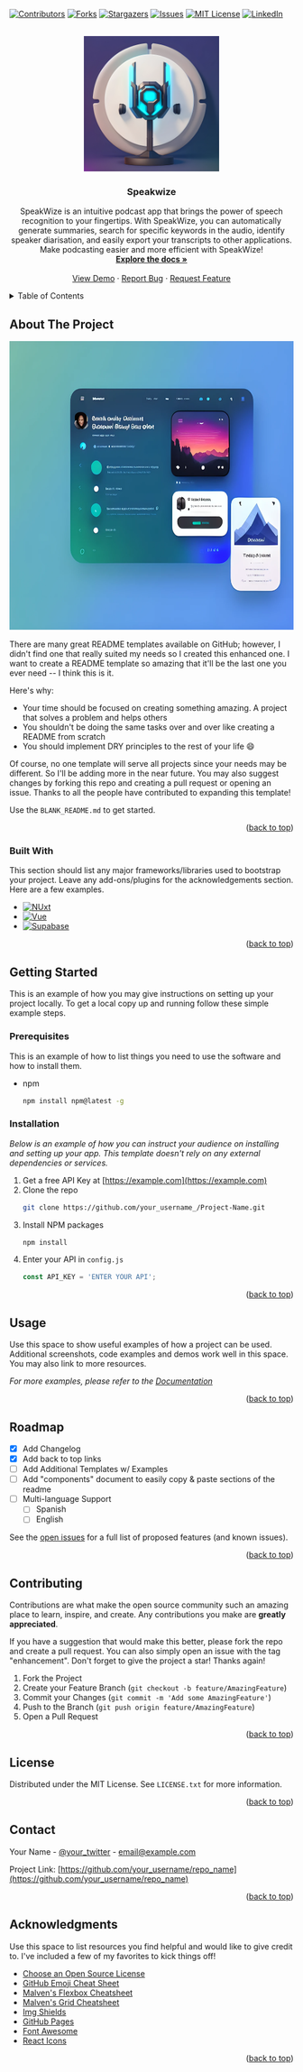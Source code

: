<!-- PROJECT SHIELDS -->
<!--
*** I'm using markdown "reference style" links for readability.
*** Reference links are enclosed in brackets [ ] instead of parentheses ( ).
*** See the bottom of this document for the declaration of the reference variables
*** for contributors-url, forks-url, etc. This is an optional, concise syntax you may use.
*** https://www.markdownguide.org/basic-syntax/#reference-style-links
-->
[![Contributors][contributors-shield]][contributors-url]
[![Forks][forks-shield]][forks-url]
[![Stargazers][stars-shield]][stars-url]
[![Issues][issues-shield]][issues-url]
[![MIT License][license-shield]][license-url]
[![LinkedIn][linkedin-shield]][linkedin-url]

<!-- PROJECT LOGO -->
<br />
<div align="center">
  <a href="https://github.com/wundercomm/Speakwize">
    <img src="branding/logo.webp" alt="Logo" width="240" height="240">
  </a>

  <h3 align="center">Speakwize</h3>

  <p align="center">
    SpeakWize is an intuitive podcast app that brings the power of speech recognition to your fingertips. With SpeakWize, you can automatically generate summaries, search for specific keywords in the audio, identify speaker diarisation, and easily export your transcripts to other applications. Make podcasting easier and more efficient with SpeakWize!
    <br />
    <a href="https://github.com/wundercomm/Speakwize"><strong>Explore the docs »</strong></a>
    <br />
    <br />
    <a href="https://github.com/wundercomm/Speakwize">View Demo</a>
    ·
    <a href="https://github.com/wundercomm/Speakwize/issues">Report Bug</a>
    ·
    <a href="https://github.com/wundercomm/Speakwize/issues">Request Feature</a>
  </p>
</div>

<!-- TABLE OF CONTENTS -->
<details>
  <summary>Table of Contents</summary>
  <ol>
    <li>
      <a href="#about-the-project">About The Project</a>
      <ul>
        <li><a href="#built-with">Built With</a></li>
      </ul>
    </li>
    <li>
      <a href="#getting-started">Getting Started</a>
      <ul>
        <li><a href="#prerequisites">Prerequisites</a></li>
        <li><a href="#installation">Installation</a></li>
      </ul>
    </li>
    <li><a href="#usage">Usage</a></li>
    <li><a href="#roadmap">Roadmap</a></li>
    <li><a href="#contributing">Contributing</a></li>
    <li><a href="#license">License</a></li>
    <li><a href="#contact">Contact</a></li>
    <li><a href="#acknowledgments">Acknowledgments</a></li>
  </ol>
</details>

<!-- ABOUT THE PROJECT -->
## About The Project

<a href="https://github.com/wundercomm/Speakwize">
    <img src="branding/demo/jiTx2iBu68pnWBvQF7ph6knpTRHtn3li.webp" alt="Speakwize demo Screenshot" height="512">
</a>

There are many great README templates available on GitHub; however, I didn't find one that really suited my needs so I created this enhanced one. I want to create a README template so amazing that it'll be the last one you ever need -- I think this is it.

Here's why:
* Your time should be focused on creating something amazing. A project that solves a problem and helps others
* You shouldn't be doing the same tasks over and over like creating a README from scratch
* You should implement DRY principles to the rest of your life :smile:

Of course, no one template will serve all projects since your needs may be different. So I'll be adding more in the near future. You may also suggest changes by forking this repo and creating a pull request or opening an issue. Thanks to all the people have contributed to expanding this template!

Use the `BLANK_README.md` to get started.

<p align="right">(<a href="#readme-top">back to top</a>)</p>



### Built With

This section should list any major frameworks/libraries used to bootstrap your project. Leave any add-ons/plugins for the acknowledgements section. Here are a few examples.

* [![NUxt][Nuxt.js]][Nuxt-url]
* [![Vue][Vue.js]][Vue-url]
* [![Supabase][Supabase]][Supabase-url]

<p align="right">(<a href="#readme-top">back to top</a>)</p>



<!-- GETTING STARTED -->
## Getting Started

This is an example of how you may give instructions on setting up your project locally.
To get a local copy up and running follow these simple example steps.

### Prerequisites

This is an example of how to list things you need to use the software and how to install them.
* npm
  ```sh
  npm install npm@latest -g
  ```

### Installation

_Below is an example of how you can instruct your audience on installing and setting up your app. This template doesn't rely on any external dependencies or services._

1. Get a free API Key at [https://example.com](https://example.com)
2. Clone the repo
   ```sh
   git clone https://github.com/your_username_/Project-Name.git
   ```
3. Install NPM packages
   ```sh
   npm install
   ```
4. Enter your API in `config.js`
   ```js
   const API_KEY = 'ENTER YOUR API';
   ```

<p align="right">(<a href="#readme-top">back to top</a>)</p>



<!-- USAGE EXAMPLES -->
## Usage

Use this space to show useful examples of how a project can be used. Additional screenshots, code examples and demos work well in this space. You may also link to more resources.

_For more examples, please refer to the [Documentation](https://example.com)_

<p align="right">(<a href="#readme-top">back to top</a>)</p>



<!-- ROADMAP -->
## Roadmap

- [x] Add Changelog
- [x] Add back to top links
- [ ] Add Additional Templates w/ Examples
- [ ] Add "components" document to easily copy & paste sections of the readme
- [ ] Multi-language Support
    - [ ] Spanish
    - [ ] English

See the [open issues](https://github.com/wundercomm/Speakwize/issues) for a full list of proposed features (and known issues).

<p align="right">(<a href="#readme-top">back to top</a>)</p>



<!-- CONTRIBUTING -->
## Contributing

Contributions are what make the open source community such an amazing place to learn, inspire, and create. Any contributions you make are **greatly appreciated**.

If you have a suggestion that would make this better, please fork the repo and create a pull request. You can also simply open an issue with the tag "enhancement".
Don't forget to give the project a star! Thanks again!

1. Fork the Project
2. Create your Feature Branch (`git checkout -b feature/AmazingFeature`)
3. Commit your Changes (`git commit -m 'Add some AmazingFeature'`)
4. Push to the Branch (`git push origin feature/AmazingFeature`)
5. Open a Pull Request

<p align="right">(<a href="#readme-top">back to top</a>)</p>



<!-- LICENSE -->
## License

Distributed under the MIT License. See `LICENSE.txt` for more information.

<p align="right">(<a href="#readme-top">back to top</a>)</p>



<!-- CONTACT -->
## Contact

Your Name - [@your_twitter](https://twitter.com/your_username) - email@example.com

Project Link: [https://github.com/your_username/repo_name](https://github.com/your_username/repo_name)

<p align="right">(<a href="#readme-top">back to top</a>)</p>



<!-- ACKNOWLEDGMENTS -->
## Acknowledgments

Use this space to list resources you find helpful and would like to give credit to. I've included a few of my favorites to kick things off!

* [Choose an Open Source License](https://choosealicense.com)
* [GitHub Emoji Cheat Sheet](https://www.webpagefx.com/tools/emoji-cheat-sheet)
* [Malven's Flexbox Cheatsheet](https://flexbox.malven.co/)
* [Malven's Grid Cheatsheet](https://grid.malven.co/)
* [Img Shields](https://shields.io)
* [GitHub Pages](https://pages.github.com)
* [Font Awesome](https://fontawesome.com)
* [React Icons](https://react-icons.github.io/react-icons/search)

<p align="right">(<a href="#readme-top">back to top</a>)</p>



<!-- MARKDOWN LINKS & IMAGES -->
<!-- https://www.markdownguide.org/basic-syntax/#reference-style-links -->
[contributors-shield]: https://img.shields.io/github/contributors/wundercomm/Speakwize.svg?style=for-the-badge
[contributors-url]: https://github.com/wundercomm/Speakwize/graphs/contributors
[forks-shield]: https://img.shields.io/github/forks/wundercomm/Speakwize.svg?style=for-the-badge
[forks-url]: https://github.com/wundercomm/Speakwize/network/members
[stars-shield]: https://img.shields.io/github/stars/wundercomm/Speakwize.svg?style=for-the-badge
[stars-url]: https://github.com/wundercomm/Speakwize/stargazers
[issues-shield]: https://img.shields.io/github/issues/wundercomm/Speakwize.svg?style=for-the-badge
[issues-url]: https://github.com/wundercomm/Speakwize/issues
[license-shield]: https://img.shields.io/github/license/wundercomm/Speakwize.svg?style=for-the-badge
[license-url]: https://github.com/wundercomm/Speakwize/blob/master/LICENSE.txt
[linkedin-shield]: https://img.shields.io/badge/-LinkedIn-black.svg?style=for-the-badge&logo=linkedin&colorB=555
[linkedin-url]: https://www.linkedin.com/company/wundercomm
[product-screenshot]: branding/demo/jiTx2iBu68pnWBvQF7ph6knpTRHtn3li.webp
[Nuxt.js]: https://img.shields.io/badge/nuxt.js-000000?style=for-the-badge&logo=nuxtdotjs
[Nuxt-url]: https://nuxtjs.org/
[Vue.js]: https://img.shields.io/badge/Vue.js-000000?style=for-the-badge&logo=vuedotjs
[Vue-url]: https://vuejs.org/
[Supabase]: https://img.shields.io/badge/Supabase-000000?style=for-the-badge&logo=Supabase
[Supabase-url]: https://supabase.com/
